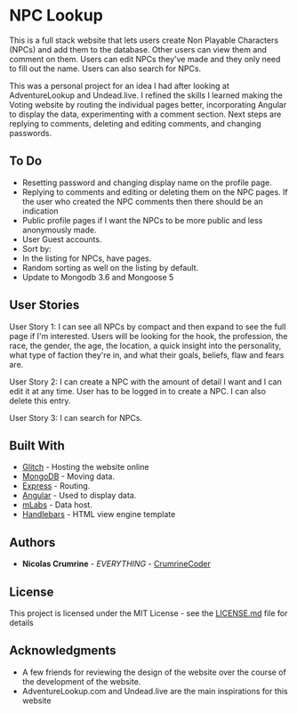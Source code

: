 # NPC Lookup

This is a full stack website that lets users create Non Playable Characters (NPCs) and add them to the database. Other users can view them and comment on them. Users can edit NPCs they've made and they only need to fill out the name. Users can also search for NPCs.

This was a personal project for an idea I had after looking at AdventureLookup and Undead.live. I refined the skills I learned making the Voting website by routing the individual pages better, incorporating Angular to display the data, experimenting with a comment section. Next steps are replying to comments, deleting and editing comments, and changing passwords.

## To Do

* Resetting password and changing display name on the profile page. 
* Replying to comments and editing or deleting them on the NPC pages. If the user who created the NPC comments then there should be an indication
* Public profile pages if I want the NPCs to be more public and less anonymously made. 
* User Guest accounts. 
* Sort by: 
* In the listing for NPCs, have pages.
* Random sorting as well on the listing by default. 
* Update to Mongodb 3.6 and Mongoose 5

## User Stories

User Story 1: I can see all NPCs by compact and then expand to see the full page if I'm interested. Users will be looking for the hook, the profession, the race, the gender, the age, the location, a quick insight into the personality, what type of faction they're in, and what their goals, beliefs, flaw and fears are.

User Story 2: I can create a NPC with the amount of detail I want and I can edit it at any time. User has to be logged in to create a NPC. I can also delete this entry. 

User Story 3: I can search for NPCs.

## Built With

* [Glitch](https://glitch.com/) - Hosting the website online
* [MongoDB](https://www.mongodb.com/) - Moving data.
* [Express](https://expressjs.com/) - Routing.
* [Angular](https://angularjs.org/) - Used to display data.
* [mLabs](https://mlab.com/) - Data host.
* [Handlebars](http://handlebarsjs.com/) - HTML view engine template

## Authors

* **Nicolas Crumrine** - *EVERYTHING* - [CrumrineCoder](https://github.com/CrumrineCoder)

## License

This project is licensed under the MIT License - see the [LICENSE.md](LICENSE.md) file for details

## Acknowledgments

* A few friends for reviewing the design of the website over the course of the development of the website. 
* AdventureLookup.com and Undead.live are the main inspirations for this website
